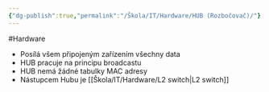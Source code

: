 ```yaml
---
{"dg-publish":true,"permalink":"/Škola/IT/Hardware/HUB (Rozbočovač)/"}
---
```


#Hardware
- Posílá všem připojeným zařízením všechny data
- HUB pracuje na principu broadcastu
- HUB nemá žádné tabulky MAC adresy
- Nástupcem Hubu je [[Škola/IT/Hardware/L2 switch\|L2 switch]]